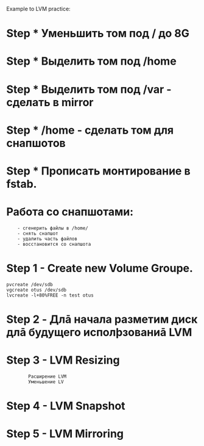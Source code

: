 Example to LVM practice:

# Step * Уменьшить том под / до 8G
# Step * Выделить том под /home
# Step * Выделить том под /var - сделать в mirror
# Step * /home - сделать том для снапшотов
# Step * Прописать монтирование в fstab. 

#	Работа со снапшотами:
		- сгенерить файлы в /home/
		- снять снапшот
		- удалить часть файлов
		- восстановится со снапшота




# Step 1 - Create new Volume Groupe.
	pvcreate /dev/sdb
	vgcreate otus /dev/sdb
	lvcreate -l+80%FREE -n test otus
# Step 2 - Длā начала разметим диск длā будущего исполþзованиā LVM

# Step 3 - LVM Resizing
			Расширение LVM
			Уменьшение LV
# Step 4 - LVM Snapshot

# Step 5 - LVM Mirroring